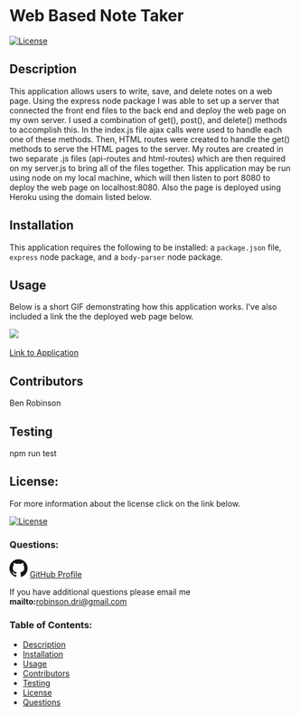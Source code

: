 # Web Based Note Taker

[![License](https://img.shields.io/badge/License-Apache%202.0-blue.svg)](https://opensource.org/licenses/Apache-2.0)
    
## Description
This application allows users to write, save, and delete notes on a web page.  Using the express node package I was able to set up a server that connected the front end files to the back end and deploy the web page on my own server.  I used a combination of get(), post(), and delete() methods to accomplish this. In the index.js file ajax calls were used to handle each one of these methods.  Then, HTML routes were created to handle the get() methods to serve the HTML pages to the server.  My routes are created in two separate .js files (api-routes and html-routes) which are then required on my server.js to bring all of the files together.  This application may be run using node on my local machine, which will then listen to port 8080 to deploy the web page on localhost:8080.  Also the page is deployed using Heroku using the domain listed below.  

## Installation
This application requires the following to be installed: a `package.json` file, `express` node package, and a `body-parser` node package. 

## Usage
Below is a short GIF demonstrating how this application works.  I've also included a link the the deployed web page below.

<img src = "DemoGIF.gif" />

<br>

[Link to Application](https://cryptic-wave-27380.herokuapp.com/)

## Contributors
Ben Robinson

## Testing
npm run test

## License: 

For more information about the license click on the link below. 


[![License](https://img.shields.io/badge/License-Apache%202.0-blue.svg)](https://opensource.org/licenses/Apache-2.0)
    
### Questions: 

![GitHub Logo](GitHub-Mark-32px.png)
[GitHub Profile](https://github.com/Tarbo13)

If you have additional questions please email me **mailto:**<robinson.dri@gmail.com>

### Table of Contents:
- [Description](#Description)
- [Installation](#Installation) 
- [Usage](#Usage)
- [Contributors](#Contributors)
- [Testing](#Testing)
- [License](#License)
- [Questions](#Questions)
